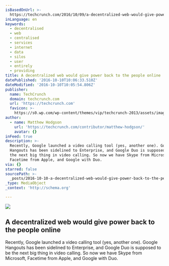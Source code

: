 ```yaml
---
isBasedOnUrl: >-
  https://techcrunch.com/2016/10/09/a-decentralized-web-would-give-power-back-to-the-people-online/
inLanguage: en
keywords:
  - decentralised
  - web
  - centralised
  - services
  - internet
  - data
  - silos
  - user
  - entirely
  - providing
title: A decentralized web would give power back to the people online
datePublished: '2016-10-10T10:06:33.510Z'
dateModified: '2016-10-10T10:05:54.806Z'
publisher:
  name: TechCrunch
  domain: techcrunch.com
  url: 'https://techcrunch.com'
  favicon: >-
    https://s0.wp.com/wp-content/themes/vip/techcrunch-2013/assets/images/favicon.ico
author:
  - name: Matthew Hodgson
    url: 'https://techcrunch.com/contributor/matthew-hodgson/'
    avatar: {}
inFeed: true
description: >-
  Recently, Google launched a video calling tool (yes, another one). Google
  Hangouts has been sidelined to Enterprise, and Google Duo is supposed to be
  the next big thing in video calling. So now we have Skype from Microsoft,
  Facetime from Apple, and Google with Duo.
via: {}
starred: false
sourcePath: >-
  _posts/2016-10-10-a-decentralized-web-would-give-power-back-to-the-people-onli.md
_type: MediaObject
_context: 'http://schema.org'

---
```

<article style=""><img src="https://the-grid-user-content.s3-us-west-2.amazonaws.com/b06b852d-d064-45be-b91a-bf854c299593.jpg" /><h1>A decentralized web would give power back to the people online</h1><p>Recently, Google launched a video calling tool (yes, another one). Google Hangouts has been sidelined to Enterprise, and Google Duo is supposed to be the next big thing in video calling. So now we have Skype from Microsoft, Facetime from Apple, and Google with Duo.</p></article>